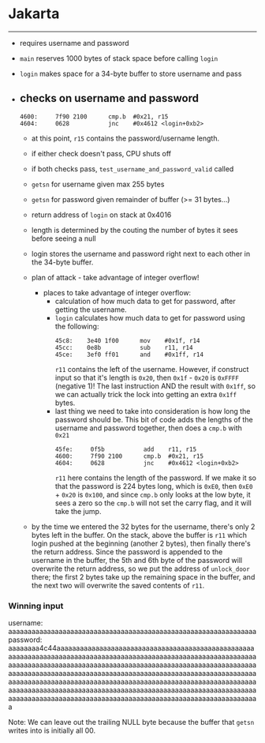 # Jakarta
---

- requires username and password
- `main` reserves 1000 bytes of stack space before calling `login`
- `login` makes space for a 34-byte buffer to store username and pass

- checks on username and password
  -
    ```
	4600:	  7f90 2100      cmp.b	#0x21, r15
	4604:	  0628           jnc	#0x4612 <login+0xb2>
	```

  - at this point, `r15` contains the password/username length.
  - if either check doesn't pass, CPU shuts off
  - if both checks pass, `test_username_and_password_valid` called
  - `getsn` for username given max 255 bytes
  - `getsn` for password given remainder of buffer (>= 31 bytes...)
  - return address of `login` on stack at 0x4016


  - length is determined by the couting the number of bytes it sees before seeing a null
  - login stores the username and password right next to each other in the 34-byte buffer.
  - plan of attack - take advantage of integer overflow!
    - places to take advantage of integer overflow:
	  - calculation of how much data to get for password, after getting the username.
	  - `login` calculates how much data to get for password using the following:
	     ```
		 45c8:	  3e40 1f00      mov	#0x1f, r14
		 45cc:	  0e8b           sub	r11, r14
		 45ce:	  3ef0 ff01      and	#0x1ff, r14
         ```
		 `r11` contains the left of the username.  However, if construct input so that it's length is `0x20`, then `0x1f` - `0x20` is `0xFFFF` (negative 1)!  The last instruction AND the result with `0x1ff`, so we can actually trick the lock into getting an extra `0x1ff` bytes.
	  - last thing we need to take into consideration is how long the password should be. This bit of code adds the lengths of the username and password together, then does a `cmp.b` with `0x21`
	    ```
		45fe:	  0f5b           add	r11, r15
		4600:	  7f90 2100      cmp.b	#0x21, r15
		4604:	  0628           jnc	#0x4612 <login+0xb2>
		```
		`r11` here contains the length of the password.  If we make it so that the password is 224 bytes long, which is `0xE0`, then `0xE0` + `0x20` is `0x100`, and since `cmp.b` only looks at the low byte, it sees a zero so the `cmp.b` will not set the carry flag, and it will take the jump.
  - by the time we entered the 32 bytes for the username, there's only 2 bytes left in the buffer.  On the stack, above the buffer is `r11` which login pushed at the beginning (another 2 bytes), then finally there's the return address.  Since the password is appended to the username in the buffer, the 5th and 6th byte of the password will overwrite the return address, so we put the address of `unlock_door` there; the first 2 bytes take up the remaining space in the buffer, and the next two will overwrite the saved contents of `r11`.

### Winning input
username: aaaaaaaaaaaaaaaaaaaaaaaaaaaaaaaaaaaaaaaaaaaaaaaaaaaaaaaaaaaaaaaa
password: aaaaaaaa4c44aaaaaaaaaaaaaaaaaaaaaaaaaaaaaaaaaaaaaaaaaaaaaaaaaaaaaaaaaaaaaaaaaaaaaaaaaaaaaaaaaaaaaaaaaaaaaaaaaaaaaaaaaaaaaaaaaaaaaaaaaaaaaaaaaaaaaaaaaaaaaaaaaaaaaaaaaaaaaaaaaaaaaaaaaaaaaaaaaaaaaaaaaaaaaaaaaaaaaaaaaaaaaaaaaaaaaaaaaaaaaaaaaaaaaaaaaaaaaaaaaaaaaaaaaaaaaaaaaaaaaaaaaaaaaaaaaaaaaaaaaaaaaaaaaaaaaaaaaaaaaaaaaaaaaaaaaaaaaaaaaaaaaaaaaaaaaaaaaaaaaaaaaaaaaaaaaaaaaaaaaaaaaaaaaaaaaaaaaaaaaaaaaaaaaaaaaaaaaaaaaaaaaaaaaaaaaaaaaaaaaaaaaaaaaaaaaaaa

Note: We can leave out the trailing NULL byte because the buffer that `getsn` writes into is initially all 00.
